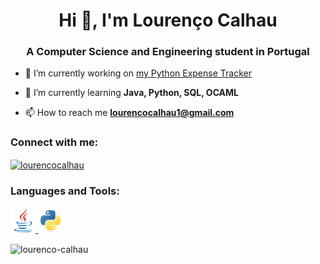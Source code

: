 <h1 align="center">Hi 👋, I'm Lourenço Calhau</h1>
<h3 align="center">A Computer Science and Engineering student in Portugal</h3>

- 🔭 I’m currently working on [my Python Expense Tracker](https://github.com/lourenco-calhau/Python-Expense-Tracker)

- 🌱 I’m currently learning **Java, Python, SQL, OCAML**

- 📫 How to reach me **lourencocalhau1@gmail.com**

<h3 align="left">Connect with me:</h3>
<p align="left">
<a href="https://linkedin.com/in/lourencocalhau" target="blank"><img align="center" src="https://raw.githubusercontent.com/rahuldkjain/github-profile-readme-generator/master/src/images/icons/Social/linked-in-alt.svg" alt="lourencocalhau" height="30" width="40" /></a>
</p>

<h3 align="left">Languages and Tools:</h3>
<p align="left"> <a href="https://www.java.com" target="_blank" rel="noreferrer"> <img src="https://raw.githubusercontent.com/devicons/devicon/master/icons/java/java-original.svg" alt="java" width="40" height="40"/> </a> <a href="https://www.python.org" target="_blank" rel="noreferrer"> <img src="https://raw.githubusercontent.com/devicons/devicon/master/icons/python/python-original.svg" alt="python" width="40" height="40"/> </a> </p>

<p><img align="center" src="https://github-readme-stats.vercel.app/api/top-langs?username=lourenco-calhau&show_icons=true&locale=en&layout=compact" alt="lourenco-calhau" /></p>
